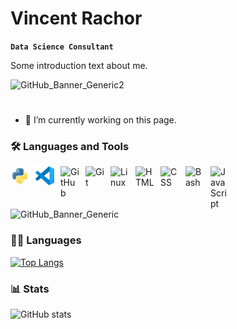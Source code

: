 # Vincent Rachor

**`Data Science Consultant`**

Some introduction text about me.

![GitHub_Banner_Generic2](https://github.com/RayVinc/rayvinc/assets/63920085/9d044cdb-09e5-4333-9085-660d422e6412)

#
- 🔭 I’m currently working on this page.

### 🛠 Languages and Tools

<img align="left" alt="Python" width="30px" style="padding-right:10px;" src="https://raw.githubusercontent.com/devicons/devicon/1119b9f84c0290e0f0b38982099a2bd027a48bf1/icons/python/python-original.svg" />
<img align="left" alt="VSCode" width="30px" style="padding-right:10px;" src="https://raw.githubusercontent.com/devicons/devicon/1119b9f84c0290e0f0b38982099a2bd027a48bf1/icons/vscode/vscode-original.svg"/>
<img align="left" alt="GitHub" width="30px" style="padding-right:10px;" src="https://cdn.jsdelivr.net/gh/devicons/devicon/icons/github/github-original.svg" />
<img align="left" alt="Git" width="30px" style="padding-right:10px;" src="https://cdn.jsdelivr.net/gh/devicons/devicon/icons/git/git-original.svg" />
<img align="left" alt="Linux" width="30px" style="padding-right:10px;" src="https://cdn.jsdelivr.net/gh/devicons/devicon/icons/linux/linux-original.svg" />
<img align="left" alt="HTML" width="30px" style="padding-right:10px;" src="https://cdn.jsdelivr.net/gh/devicons/devicon/icons/html5/html5-plain.svg" />
<img align="left" alt="CSS" width="30px" style="padding-right:10px;" src="https://cdn.jsdelivr.net/gh/devicons/devicon/icons/css3/css3-plain.svg" />
<img align="left" alt="Bash" width="30px" style="padding-right:10px;" src="https://cdn.jsdelivr.net/gh/devicons/devicon/icons/bash/bash-original.svg" />
<img align="left" alt="JavaScript" width="30px" style="padding-right:10px;" src="https://cdn.jsdelivr.net/gh/devicons/devicon/icons/javascript/javascript-plain.svg" />
<br />

#
![GitHub_Banner_Generic](https://github.com/RayVinc/rayvinc/assets/63920085/4b195f35-5382-4214-a31e-50c31d56e58a)
### 👨‍💻 Languages
[![Top Langs](https://github-readme-stats.vercel.app/api/top-langs/?username=RayVinc)](https://github.com/anuraghazra/github-readme-stats)

### 📊 Stats
![GitHub stats](https://github-readme-stats.vercel.app/api?username=RayVinc&show_icons=true)  
 


